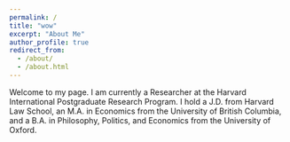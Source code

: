 ```yaml
---
permalink: /
title: "wow"
excerpt: "About Me"
author_profile: true
redirect_from: 
  - /about/
  - /about.html
---
```



Welcome to my page. I am currently a Researcher at the Harvard International Postgraduate Research Program. I hold a J.D. from Harvard Law School, an M.A. in Economics from the University of British Columbia, and a B.A. in Philosophy, Politics, and Economics from the University of Oxford.
